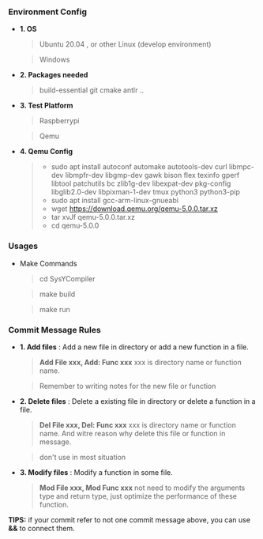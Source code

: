 ### Environment Config
* **1. OS**
    > Ubuntu 20.04 , or other Linux (develop environment)

    > Windows

* **2. Packages needed**
    > build-essential
    > git
    > cmake
    > antlr
    > ..

* **3. Test Platform**
    > Raspberrypi

    > Qemu

* **4. Qemu Config**
    > * sudo apt install autoconf automake autotools-dev curl libmpc-dev libmpfr-dev libgmp-dev gawk bison flex texinfo gperf libtool patchutils bc  zlib1g-dev libexpat-dev pkg-config  libglib2.0-dev libpixman-1-dev tmux python3 python3-pip
    > * sudo apt install gcc-arm-linux-gnueabi
    > * wget https://download.qemu.org/qemu-5.0.0.tar.xz
    > * tar xvJf qemu-5.0.0.tar.xz
    > * cd qemu-5.0.0

### Usages
* Make Commands
    > cd SysYCompiler

    > make build
    
    > make run

### Commit Message Rules

* **1. Add files** : 
    Add a new file in directory or add a new function in a file.
    > **Add File xxx, Add: Func xxx**
    xxx is directory name or function name.

    > Remember to writing notes for the new file or function

* **2. Delete files** : 
    Delete a existing file in directory or delete a function in a file.
    > **Del File xxx, Del: Func xxx**
    > xxx is directory name or function name. And witre reason why delete this file or function in message.

    > don't use in most situation

* **3. Modify files** :
    Modify a function in some file.
    > **Mod File xxx, Mod Func xxx**
    not need to modify the arguments type and return type, just optimize the performance of these function.


**TIPS:** if your commit refer to not one commit message above, you can use **&&** to connect them.
